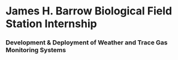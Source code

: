 # James H. Barrow Biological Field Station Internship
### Development & Deployment of Weather and Trace Gas Monitoring Systems

